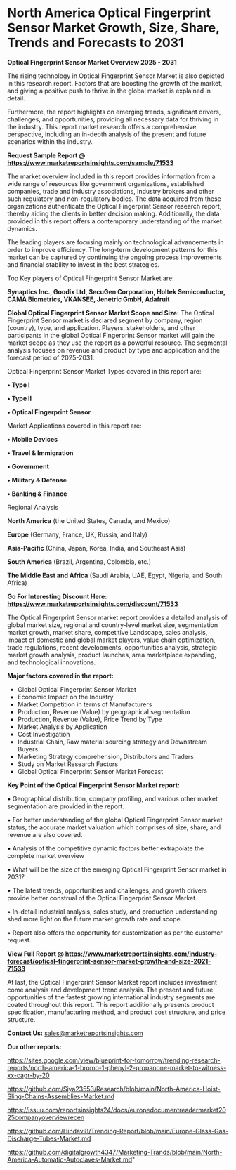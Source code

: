 # North America Optical Fingerprint Sensor Market Growth, Size, Share, Trends and Forecasts to 2031

<Strong> Optical Fingerprint Sensor Market Overview 2025 - 2031</strong>

The rising technology in Optical Fingerprint Sensor Market is also depicted in this research report. Factors that are boosting the growth of the market, and giving a positive push to thrive in the global market is explained in detail.

Furthermore, the report highlights on emerging trends, significant drivers, challenges, and opportunities, providing all necessary data for thriving in the industry. This report market research offers a comprehensive perspective, including an in-depth analysis of the present and future scenarios within the industry.

<strong>Request Sample Report @ <a href=https://www.marketreportsinsights.com/sample/71533>https://www.marketreportsinsights.com/sample/71533</a></strong>

The market overview included in this report provides information from a wide range of resources like government organizations, established companies, trade and industry associations, industry brokers and other such regulatory and non-regulatory bodies. The data acquired from these organizations authenticate the Optical Fingerprint Sensor research report, thereby aiding the clients in better decision making. Additionally, the data provided in this report offers a contemporary understanding of the market dynamics.

The leading players are focusing mainly on technological advancements in order to improve efficiency. The long-term development patterns for this market can be captured by continuing the ongoing process improvements and financial stability to invest in the best strategies.

Top Key players of Optical Fingerprint Sensor Market are:

<strong>Synaptics Inc., Goodix Ltd, SecuGen Corporation, Holtek Semiconductor, CAMA Biometrics, VKANSEE, Jenetric GmbH, Adafruit</strong>

<strong><b>Global Optical Fingerprint Sensor Market Scope and Size:</b></strong>
The Optical Fingerprint Sensor market is declared segment by company, region (country), type, and application. Players, stakeholders, and other participants in the global Optical Fingerprint Sensor market will gain the market scope as they use the report as a powerful resource. The segmental analysis focuses on revenue and product by type and application and the forecast period of 2025-2031.

Optical Fingerprint Sensor Market Types covered in this report are:

<strong>• Type I

• Type II

• Optical Fingerprint Sensor</strong>

Market Applications covered in this report are:

<strong>• Mobile Devices

• Travel & Immigration

• Government

• Military & Defense

• Banking & Finance</strong> 

Regional Analysis

<strong>North America</strong> (the United States, Canada, and Mexico)

<strong>Europe</strong> (Germany, France, UK, Russia, and Italy)

<strong>Asia-Pacific</strong> (China, Japan, Korea, India, and Southeast Asia)

<strong>South America</strong> (Brazil, Argentina, Colombia, etc.)

<strong>The Middle East and Africa</strong> (Saudi Arabia, UAE, Egypt, Nigeria, and South Africa)

<strong>Go For Interesting Discount Here: <a href=https://www.marketreportsinsights.com/discount/71533>https://www.marketreportsinsights.com/discount/71533</a></strong>

The Optical Fingerprint Sensor market report provides a detailed analysis of global market size, regional and country-level market size, segmentation market growth, market share, competitive Landscape, sales analysis, impact of domestic and global market players, value chain optimization, trade regulations, recent developments, opportunities analysis, strategic market growth analysis, product launches, area marketplace expanding, and technological innovations.

<strong><b>Major factors covered in the report:</b></strong>
<ul>
  <li>Global Optical Fingerprint Sensor Market </li>
  <li>Economic Impact on the Industry</li>
  <li>Market Competition in terms of Manufacturers</li>
  <li>Production, Revenue (Value) by geographical segmentation</li>
  <li>Production, Revenue (Value), Price Trend by Type</li>
  <li>Market Analysis by Application</li>
  <li>Cost Investigation</li>
  <li>Industrial Chain, Raw material sourcing strategy and Downstream Buyers</li>
  <li>Marketing Strategy comprehension, Distributors and Traders</li>
  <li>Study on Market Research Factors</li>
  <li>Global Optical Fingerprint Sensor Market Forecast</li>
</ul>

<strong><b>Key Point of the Optical Fingerprint Sensor Market report:</b></strong>

• Geographical distribution, company profiling, and various other market segmentation are provided in the report.

• For better understanding of the global Optical Fingerprint Sensor market status, the accurate market valuation which comprises of size, share, and revenue are also covered.

• Analysis of the competitive dynamic factors better extrapolate the complete market overview

• What will be the size of the emerging Optical Fingerprint Sensor market in 2031?

• The latest trends, opportunities and challenges, and growth drivers provide better construal of the Optical Fingerprint Sensor Market.

• In-detail industrial analysis, sales study, and production understanding shed more light on the future market growth rate and scope.

• Report also offers the opportunity for customization as per the customer request.

<strong><b>View Full Report @ <a href=https://www.marketreportsinsights.com/industry-forecast/optical-fingerprint-sensor-market-growth-and-size-2021-71533>https://www.marketreportsinsights.com/industry-forecast/optical-fingerprint-sensor-market-growth-and-size-2021-71533</a></b></strong>


At last, the Optical Fingerprint Sensor Market report includes investment come analysis and development trend analysis. The present and future opportunities of the fastest growing international industry segments are coated throughout this report. This report additionally presents product specification, manufacturing method, and product cost structure, and price structure.

<strong>Contact Us:</strong>
sales@marketreportsinsights.com

<strong>Our other reports:</strong>

<a href=https://sites.google.com/view/blueprint-for-tomorrow/trending-research-reports/north-america-1-bromo-1-phenyl-2-propanone-market-to-witness-xx-cagr-by-20>https://sites.google.com/view/blueprint-for-tomorrow/trending-research-reports/north-america-1-bromo-1-phenyl-2-propanone-market-to-witness-xx-cagr-by-20</a>

<a href=https://github.com/Siya23553/Research/blob/main/North-America-Hoist-Sling-Chains-Assemblies-Market.md>https://github.com/Siya23553/Research/blob/main/North-America-Hoist-Sling-Chains-Assemblies-Market.md</a>

<a href=https://issuu.com/reportsinsights24/docs/europedocumentreadermarket2025companyoverviewrecen>https://issuu.com/reportsinsights24/docs/europedocumentreadermarket2025companyoverviewrecen</a>

<a href=https://github.com/Hindavi8/Trending-Report/blob/main/Europe-Glass-Gas-Discharge-Tubes-Market.md>https://github.com/Hindavi8/Trending-Report/blob/main/Europe-Glass-Gas-Discharge-Tubes-Market.md</a>

<a href=https://github.com/digitalgrowth4347/Marketing-Trands/blob/main/North-America-Automatic-Autoclaves-Market.md>https://github.com/digitalgrowth4347/Marketing-Trands/blob/main/North-America-Automatic-Autoclaves-Market.md</a>"
